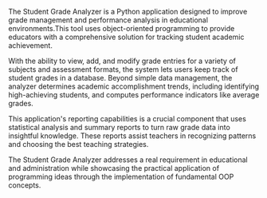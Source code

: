 The Student Grade Analyzer is a Python application designed to improve grade management and performance analysis in educational environments.This tool uses object-oriented programming to provide educators with a
comprehensive solution for tracking student academic achievement. 

With the ability to view, add, and modify grade entries for a variety of subjects and assessment formats, the system lets users keep track of student
grades in a database. Beyond simple data management, the analyzer determines academic accomplishment trends, including identifying high-achieving students, and computes performance indicators like average grades.

This application's reporting capabilities is a crucial component that uses statistical analysis and summary reports to turn raw grade data into insightful knowledge. These reports assist teachers in recognizing patterns
and choosing the best teaching strategies. 

The Student Grade Analyzer addresses a real requirement in educational and administration while showcasing the practical application of programming ideas through the implementation
of fundamental OOP concepts.
